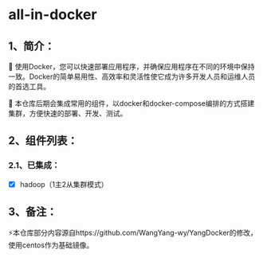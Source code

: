 # all-in-docker

## 1、简介：

🌱 使用Docker，您可以快速部署应用程序，并确保应用程序在不同的环境中保持一致。Docker的简单易用性、高效率和灵活性使它成为许多开发人员和运维人员的首选工具。

🔭 本仓库后期会集成常用的组件，以docker和docker-compose编排的方式搭建集群，方便快速的部署、开发、测试。

## 2、组件列表：

### 2.1、已集成：

* [X] hadoop（1主2从集群模式）

## 3、备注：

⚡本仓库部分内容源自https://github.com/WangYang-wy/YangDocker的修改，使用centos作为基础镜像。
